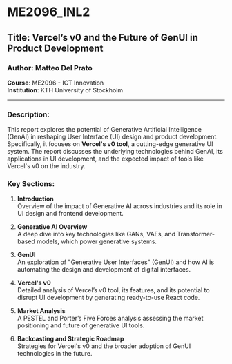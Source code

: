 # ME2096_INL2

## Title: **Vercel’s v0 and the Future of GenUI in Product Development**

### Author: Matteo Del Prato  
**Course**: ME2096 - ICT Innovation  
**Institution**: KTH University of Stockholm

---

### Description:
This report explores the potential of Generative Artificial Intelligence (GenAI) in reshaping User Interface (UI) design and product development. Specifically, it focuses on **Vercel's v0 tool**, a cutting-edge generative UI system. The report discusses the underlying technologies behind GenAI, its applications in UI development, and the expected impact of tools like Vercel's v0 on the industry.

### Key Sections:
1. **Introduction**  
   Overview of the impact of Generative AI across industries and its role in UI design and frontend development.

2. **Generative AI Overview**  
   A deep dive into key technologies like GANs, VAEs, and Transformer-based models, which power generative systems.

3. **GenUI**  
   An exploration of "Generative User Interfaces" (GenUI) and how AI is automating the design and development of digital interfaces.

4. **Vercel's v0**  
   Detailed analysis of Vercel’s v0 tool, its features, and its potential to disrupt UI development by generating ready-to-use React code.

5. **Market Analysis**  
   A PESTEL and Porter’s Five Forces analysis assessing the market positioning and future of generative UI tools.

6. **Backcasting and Strategic Roadmap**  
   Strategies for Vercel's v0 and the broader adoption of GenUI technologies in the future.
